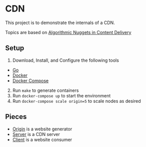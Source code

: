 # CDN
This project is to demonstrate the internals of a CDN.

Topics are based on [Algorithmic Nuggets in Content Delivery](https://people.cs.umass.edu/~ramesh/Site/HOME_files/CCRpaper_1.pdf)

## Setup

1. Download, Install, and Configure the following tools
  * [Go](https://golang.org/dl/)
  * [Docker](https://www.docker.com/products/overview)
  * [Docker Compose](https://docs.docker.com/compose/install/)
2. Run `make` to generate containers
3. Run `docker-compose up` to start the environment
4. Run `docker-compose scale origin=5` to scale nodes as desired

## Pieces

* [Origin](origin/README.md) is a website generator
* [Server](server/README.md) is a CDN server
* [Client](client/README.md) is a website consumer
